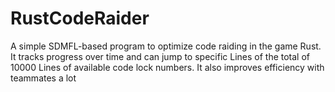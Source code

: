 # RustCodeRaider
A simple SDMFL-based program to optimize code raiding in the game Rust. It tracks progress over time and can jump to specific Lines of the total of 10000 Lines of available code lock numbers. It also improves efficiency with teammates a lot
